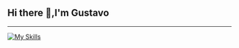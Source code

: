 ## Hi there 👋,I'm Gustavo
<hr></hr>

[![My Skills](https://skillicons.dev/icons?i=js,html,css,ts,vscode,linux,arch)](https://skillicons.dev)

<!--
**Gustavo-th/Gustavo-th** is a ✨ _special_ ✨ repository because its `README.md` (this file) appears on your GitHub profile.

Here are some ideas to get you started:

- 🔭 I’m currently working on ...
- 🌱 I’m currently learning ...
- 👯 I’m looking to collaborate on ...
- 🤔 I’m looking for help with ...
- 💬 Ask me about ...
- 📫 How to reach me: ...
- 😄 Pronouns: ...
- ⚡ Fun fact: ...
-->
